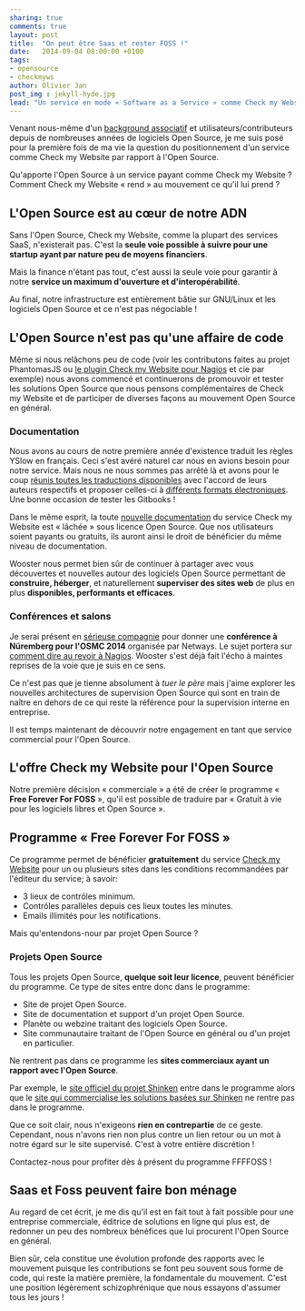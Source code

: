 ```yaml
---
sharing: true
comments: true
layout: post
title:  "On peut être Saas et rester FOSS !"
date:   2014-09-04 08:00:00 +0100
tags:
- opensource
- checkmyws
author: Olivier Jan
post_img : jekyll-hyde.jpg
lead: "Un service en mode « Software as a Service » comme Check my Website et l'Open Source sont-ils compatibles ?"
---
```


Venant nous-même d'un [background associatif](http://wooster.checkmy.ws/2013/11/wooster-fondations-checkmyws/) et utilisateurs/contributeurs depuis de nombreuses années de logiciels Open Source, je me suis posé pour la première fois de ma vie la question du positionnement d'un service comme Check my Website par rapport à l'Open Source.

Qu'apporte l'Open Source à un service payant comme Check my Website ? Comment Check my Website « rend » au mouvement ce qu'il lui prend ?

## L'Open Source est au cœur de notre ADN

Sans l'Open Source, Check my Website, comme la plupart des services SaaS, n'existerait pas. C'est la **seule voie possible à suivre pour une startup ayant par nature peu de moyens financiers**.

Mais la finance n'étant pas tout, c'est aussi la seule voie pour garantir à notre **service un maximum d'ouverture et d'interopérabilité**.

Au final, notre infrastructure est entièrement bâtie sur GNU/Linux et les logiciels Open Source et ce n'est pas négociable !

## L'Open Source n'est pas qu'une affaire de code

Même si nous relâchons peu de code (voir les contributons faites au projet PhantomasJS ou [le plugin Check my Website pour Nagios](/2014/06/checkmyws-nagios-icinga-shinken-plugin/) et cie par exemple) nous avons commencé et continuerons de promouvoir et tester les solutions Open Source que nous pensons complémentaires de Check my Website et de participer de diverses façons au mouvement Open Source en général.

### Documentation

Nous avons au cours de notre première année d'existence traduit les règles YSlow en français. Ceci s'est avéré naturel car nous en avions besoin pour notre service. Mais nous ne nous sommes pas arrêté là et avons pour le coup [réunis toutes les traductions disponibles](http://checkmyws.github.io/yslow-rules/fr/) avec l'accord de leurs auteurs respectifs et proposer celles-ci à [différents formats électroniques](https://www.gitbook.io/book/olivjan/yslow?lang=fr). Une bonne occasion de tester les Gitbooks !

Dans le même esprit, la toute [nouvelle documentation](http://help.checkmy.ws/fr) du service Check my Website est « lâchée » sous licence Open Source. Que nos utilisateurs soient payants ou gratuits, ils auront ainsi le droit de bénéficier du même niveau de documentation.

Wooster nous permet bien sûr de continuer à partager avec vous découvertes et nouvelles autour des logiciels Open Source permettant de **construire, héberger**, et naturellement **superviser des sites web** de plus en plus **disponibles, performants et efficaces**.

### Conférences et salons

Je serai présent en [sérieuse compagnie](http://www.netways.de/en/osmc/osmc_2014/speakers/) pour donner une **conférence à Nüremberg pour l'OSMC 2014** organisée par Netways. Le sujet portera sur [comment dire au revoir à Nagios](http://www.netways.de/index.php?id=4613&L=1). Wooster s'est déjà fait l'écho à maintes reprises de la voie que je suis en ce sens.

Ce n'est pas que je tienne absolument à *tuer le père* mais j'aime explorer les nouvelles architectures de supervision Open Source qui sont en train de naître en dehors de ce qui reste la référence pour la supervision interne en entreprise.

Il est temps maintenant de découvrir notre engagement en tant que service commercial pour l'Open Source.

## L'offre Check my Website pour l'Open Source

Notre première décision « commerciale » a été de créer le programme « **Free Forever For FOSS** », qu'il est possible de traduire par « Gratuit à vie pour les logiciels libres et Open Source ».

## Programme « Free Forever For FOSS »
 
Ce programme permet de bénéficier **gratuitement** du service [Check my Website](http://www.checkmy.ws) pour un ou plusieurs sites dans les conditions recommandées par l'éditeur du service; à savoir:

- 3 lieux de contrôles minimum.
- Contrôles parallèles depuis ces lieux toutes les minutes.
- Emails illimités pour les notifications.

Mais qu'entendons-nour par projet Open Source ?

### Projets Open Source

Tous les projets Open Source, **quelque soit leur licence**, peuvent bénéficier du programme. Ce type de sites entre donc dans le programme:

- Site de projet Open Source.
- Site de documentation et support d'un projet Open Source.
- Planète ou webzine traitant des logiciels Open Source.
- Site communautaire traitant de l'Open Source en général ou d'un projet en particulier.

Ne rentrent pas dans ce programme les **sites commerciaux ayant un rapport avec l'Open Source**. 

Par exemple, le [site officiel du projet Shinken](http://shinken-monitoring.org/) entre dans le programme alors que le [site qui commercialise les solutions basées sur Shinken](http://www.shinken-solutions.com/) ne rentre pas dans le programme.

Que ce soit clair, nous n'exigeons **rien en contrepartie** de ce geste. Cependant, nous n'avons rien non plus contre un lien retour ou un mot à notre égard sur le site supervisé. C'est à votre entière discrétion !

Contactez-nous pour profiter dès à présent du programme FFFFOSS !

## Saas et Foss peuvent faire bon ménage

Au regard de cet écrit, je me dis qu'il est en fait tout à fait possible pour une entreprise commerciale, éditrice de solutions en ligne qui plus est, de redonner un peu des nombreux bénéfices que lui procurent l'Open Source en général. 

Bien sûr, cela constitue une évolution profonde des rapports avec le mouvement puisque les contributions se font peu souvent sous forme de code, qui reste la matière première, la fondamentale du mouvement. C'est une position légèrement schizophrénique que nous essayons d'assumer tous les jours !

